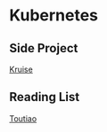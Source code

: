 # Kubernetes

## Side Project

[Kruise](https://github.com/openkruise/kruise)


## Reading List

[Toutiao](https://toutiao.io/search?utf8=%E2%9C%93&q=kubernetes)

